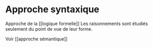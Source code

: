 # Approche syntaxique

Approche de la [[logique formelle]]
Les raisonnements sont étudiés seulement du point de vue de leur forme.

Voir [[approche sémantique]]




